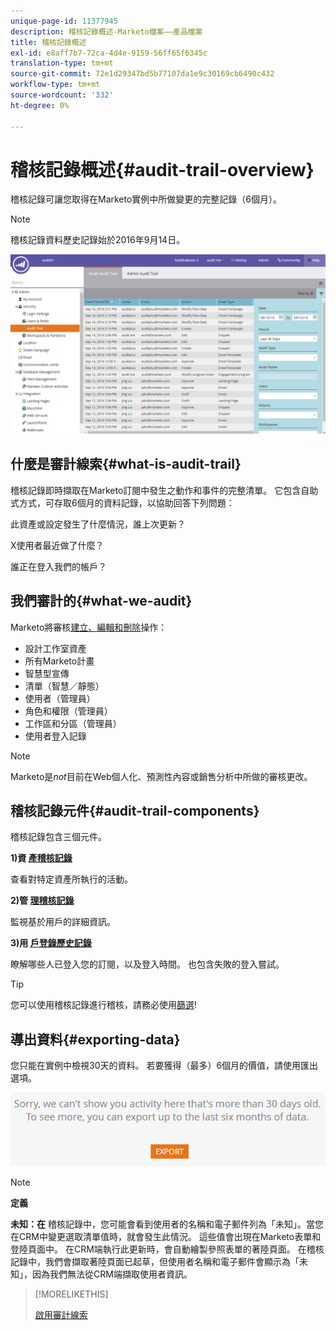 ```yaml
---
unique-page-id: 11377945
description: 稽核記錄概述-Marketo檔案——產品檔案
title: 稽核記錄概述
exl-id: e8aff7b7-72ca-4d4e-9159-56ff65f6345c
translation-type: tm+mt
source-git-commit: 72e1d29347bd5b77107da1e9c30169cb6490c432
workflow-type: tm+mt
source-wordcount: '332'
ht-degree: 0%

---
```


# 稽核記錄概述{#audit-trail-overview}

稽核記錄可讓您取得在Marketo實例中所做變更的完整記錄（6個月）。

>[!NOTE]
>
>稽核記錄資料歷史記錄始於2016年9月14日。

![](assets/one.png)

## 什麼是審計線索{#what-is-audit-trail}

稽核記錄即時擷取在Marketo訂閱中發生之動作和事件的完整清單。 它包含自助式方式，可存取6個月的資料記錄，以協助回答下列問題：

此資產或設定發生了什麼情況，誰上次更新？

X使用者最近做了什麼？

誰正在登入我們的帳戶？

## 我們審計的{#what-we-audit}

Marketo將審核[建立、編輯和刪除](/help/marketo/product-docs/administration/audit-trail/change-details-in-audit-trail.md)操作：

* 設計工作室資產
* 所有Marketo計畫
* 智慧型宣傳
* 清單（智慧／靜態）
* 使用者（管理員）
* 角色和權限（管理員）
* 工作區和分區（管理員）
* 使用者登入記錄

>[!NOTE]
>
>Marketo是&#x200B;_not_&#x200B;目前在Web個人化、預測性內容或銷售分析中所做的審核更改。

## 稽核記錄元件{#audit-trail-components}

稽核記錄包含三個元件。

**1)資 [產稽核記錄](/help/marketo/product-docs/administration/audit-trail/change-details-in-audit-trail.md#asset-audit-trail)**

查看對特定資產所執行的活動。

**2)管 [理稽核記錄](/help/marketo/product-docs/administration/audit-trail/change-details-in-audit-trail.md#admin-audit-trail)**

監視基於用戶的詳細資訊。

**3)用 [戶登錄歷史記錄](/help/marketo/product-docs/administration/audit-trail/user-login-history.md)**

瞭解哪些人已登入您的訂閱，以及登入時間。 也包含失敗的登入嘗試。

>[!TIP]
>
>您可以使用稽核記錄進行稽核，請務必使用[篩選](/help/marketo/product-docs/administration/audit-trail/filtering-in-audit-trail.md)!

## 導出資料{#exporting-data}

您只能在實例中檢視30天的資料。 若要獲得（最多）6個月的價值，請使用匯出選項。

![](assets/two.png)

>[!NOTE]
>
>**定義**
>
>**未知：在** 稽核記錄中，您可能會看到使用者的名稱和電子郵件列為「未知」。當您在CRM中變更選取清單值時，就會發生此情況。 這些值會出現在Marketo表單和登陸頁面中。 在CRM端執行此更新時，會自動繪製參照表單的著陸頁面。 在稽核記錄中，我們會擷取著陸頁面已起草，但使用者名稱和電子郵件會顯示為「未知」，因為我們無法從CRM端擷取使用者資訊。

>[!MORELIKETHIS]
>
>[啟用審計線索](/help/marketo/product-docs/administration/audit-trail/enable-audit-trail.md)
